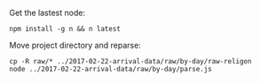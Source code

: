 Get the lastest node:

```
npm install -g n && n latest
```

Move project directory and reparse:

```
cp -R raw/* ../2017-02-22-arrival-data/raw/by-day/raw-religon
node ../2017-02-22-arrival-data/raw/by-day/parse.js
```